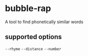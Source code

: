 # bubble-rap
A tool to find phonetically similar words

## supported options
`--rhyme`
`--distance`
`--number`
